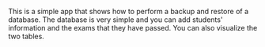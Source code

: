 
This is a simple app that shows how to perform a backup and restore of a database. The database is very simple and you can add students' information and the exams that they have passed. You can also visualize the two tables.
